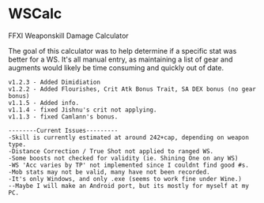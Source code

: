 # WSCalc
FFXI Weaponskill Damage Calculator

The goal of this calculator was to help determine if a specific stat was better for a WS. It's all manual entry, as maintaining a list of gear and augments would likely be time consuming and quickly out of date.

    v1.2.3 - Added Dimidiation
    v1.2.2 - Added Flourishes, Crit Atk Bonus Trait, SA DEX bonus (no gear bonus)
    v1.1.5 - Added info.
    v1.1.4 - fixed Jishnu's crit not applying.
    v1.1.3 - fixed Camlann's bonus.

    --------Current Issues---------
    -Skill is currently estimated at around 242+cap, depending on weapon type.
    -Distance Correction / True Shot not applied to ranged WS.
    -Some boosts not checked for validity (ie. Shining One on any WS)
    -WS 'Acc varies by TP' not implemented since I couldnt find good #s.
    -Mob stats may not be valid, many have not been recorded.
    -It's only Windows, and only .exe (seems to work fine under Wine.)
    --Maybe I will make an Android port, but its mostly for myself at my PC.
